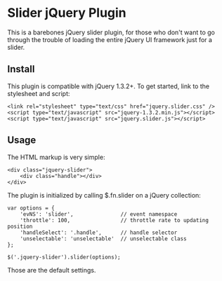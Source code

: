 # Slider jQuery Plugin

This is a barebones jQuery slider plugin, for those who don't want to go through the trouble of loading the entire jQuery UI framework just for a slider.

## Install

This plugin is compatible with jQuery 1.3.2+. To get started, link to the stylesheet and script:

    <link rel="stylesheet" type="text/css" href="jquery.slider.css" />
    <script type="text/javascript" src="jquery-1.3.2.min.js"></script>
    <script type="text/javascript" src="jquery.slider.js"></script>

## Usage

The HTML markup is very simple:

    <div class="jquery-slider">
        <div class="handle"></div>
    </div>

The plugin is initialized by calling $.fn.slider on a jQuery collection:

    var options = {
        'evNS': 'slider',               // event namespace
        'throttle': 100,                // throttle rate to updating position
        'handleSelect': '.handle',      // handle selector
        'unselectable': 'unselectable'  // unselectable class
    };

    $('.jquery-slider').slider(options);

Those are the default settings.
